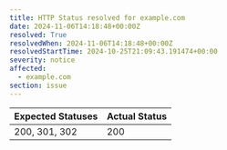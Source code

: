 ```yaml
---
title: HTTP Status resolved for example.com
date: 2024-11-06T14:18:48+00:00Z
resolved: True
resolvedWhen: 2024-11-06T14:18:48+00:00Z
resolvedStartTime: 2024-10-25T21:09:43.191474+00:00
severity: notice
affected:
  - example.com
section: issue
---
```


| Expected Statuses | Actual Status  |
|-------------------|----------------|
| 200, 301, 302 | 200 |
